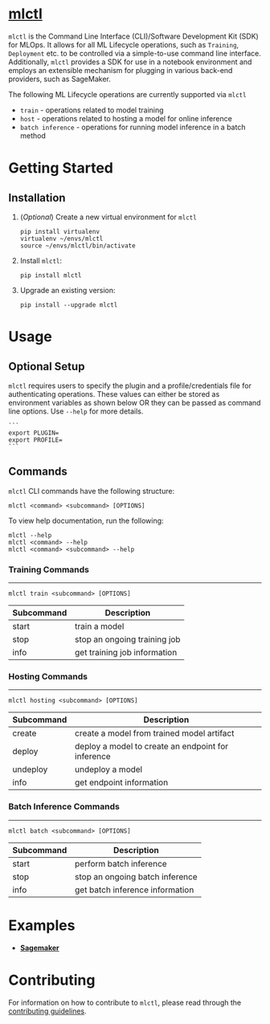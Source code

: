 # **[mlctl](https://github/intuit/mlctl)**

`mlctl` is the Command Line Interface (CLI)/Software Development Kit (SDK) for MLOps. It allows for all ML Lifecycle operations, such as `Training`, `Deployment` etc. to be controlled via a simple-to-use command line interface. Additionally, `mlctl` provides a SDK for use in a notebook environment and employs an extensible mechanism for plugging in various back-end providers, such as SageMaker. 

The following ML Lifecycle operations are currently supported via `mlctl`
- `train` - operations related to model training
- `host` - operations related to hosting a model for online inference 
- `batch inference` - operations for running model inference in a batch method

# **Getting Started**

## **Installation** 

1. (*Optional*) Create a new virtual environment for `mlctl`

    ```
    pip install virtualenv
    virtualenv ~/envs/mlctl
    source ~/envs/mlctl/bin/activate
    ```
    
2. Install `mlctl`:

    ```
    pip install mlctl
    ```

3. Upgrade an existing version:
    
    ```
    pip install --upgrade mlctl
    ```
# **Usage**
## **Optional Setup**
`mlctl` requires users to specify the plugin and a profile/credentials file for authenticating operations. These values can either be stored as environment variables as shown below OR they can be passed as command line options. Use `--help` for more details.
    
    ```
    export PLUGIN=
    export PROFILE=
    ```
## **Commands**
`mlctl` CLI commands have the following structure:
```
mlctl <command> <subcommand> [OPTIONS]
```

To view help documentation, run the following: 
```
mlctl --help
mlctl <command> --help
mlctl <command> <subcommand> --help
```

### **Training Commands**
---

```
mlctl train <subcommand> [OPTIONS]
```
| Subcommand | Description
| -----------|-------------  
| start      | train a model 
| stop       | stop an ongoing training job  
| info       | get training job information

### **Hosting Commands**
---
```
mlctl hosting <subcommand> [OPTIONS]
```
| Subcommand | Description
| -----------|-------------  
| create     | create a model from trained model artifact
| deploy     | deploy a model to create an endpoint for inference
| undeploy   | undeploy a model
| info       | get endpoint information

### **Batch Inference Commands**
---
```
mlctl batch <subcommand> [OPTIONS]
```
| Subcommand | Description
| -----------|-------------  
| start      | perform batch inference
| stop       | stop an ongoing batch inference 
| info       | get batch inference information

# **Examples**
* **[Sagemaker](./mlctl/usage/SagemakerUsage.md)**

# **Contributing**
For information on how to contribute to `mlctl`, please read through the [contributing guidelines](./.github/CONTRIBUTING.md).

